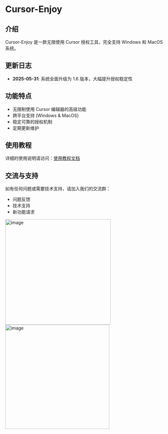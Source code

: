 # Cursor-Enjoy

## 介绍

Cursor-Enjoy 是一款无限使用 Cursor 授权工具，完全支持 Windows 和 MacOS 系统。

## 更新日志

- **2025-05-31**: 系统全面升级为 1.6 版本，大幅提升授权稳定性

## 功能特点

- 无限制使用 Cursor 编辑器的高级功能
- 跨平台支持 (Windows & MacOS)
- 稳定可靠的授权机制
- 定期更新维护

## 使用教程

详细的使用说明请访问：[使用教程文档](https://bwcxynefwek.feishu.cn/docx/XgtZdePyEoarjXxp9eLciNZFnkd)


## 交流与支持

如有任何问题或需要技术支持，请加入我们的交流群：
- 问题反馈
- 技术支持
- 新功能请求
<img width="336" alt="image" src="https://github.com/user-attachments/assets/1c7ae4a9-f84a-4532-86ab-7e7d9f5c2749" />
<img width="332" alt="image" src="https://github.com/user-attachments/assets/3622ddd9-7e68-413c-930b-9b525d1d399c" />



